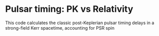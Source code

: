 # Pulsar timing: PK vs Relativity

This code calculates the classic post-Keplerian pulsar timing delays in a strong-field Kerr spacetime, accounting for PSR spin
